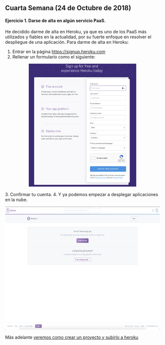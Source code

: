 ## Cuarta Semana (24 de Octubre de 2018)

#### Ejercicio 1. Darse de alta en algún servicio PaaS.

He decidido darme de alta en Heroku, ya que es uno de los PaaS más utilizados y fiables en la actualidad, por su fuerte enfoque en resolver el despliegue de una aplicación.  Para darme de alta en Heroku:

1. Entrar en la página https://signup.heroku.com
2. Rellenar un formulario como el siguiente:
<p align="center">
  <img width="350" height="400" src="images/heroku0.png">
</p>
3. Confirmar tu cuenta.
4. Y ya podemos empezar a desplegar aplicaciones en la nube.
<p align="center">
  <img width="700" height="400" src="images/heroku1.png">
</p>

Más adelante [veremos como crear un proyecto y subirlo a heroku](https://www.uno-de-piera.com/heroku-servicio-de-computacion-en-la-nube/)
